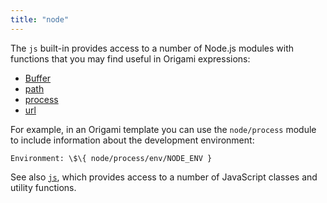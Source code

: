 ```yaml
---
title: "node"
---
```


The `js` built-in provides access to a number of Node.js modules with functions that you may find useful in Origami expressions:

- [Buffer](https://nodejs.org/dist/latest-v19.x/docs/api/buffer.html)
- [path](https://nodejs.org/dist/latest-v19.x/docs/api/path.html)
- [process](https://nodejs.org/dist/latest-v19.x/docs/api/process.html)
- [url](https://nodejs.org/dist/latest-v19.x/docs/api/url.html)

For example, in an Origami template you can use the `node/process` module to include information about the development environment:

```
Environment: \$\{ node/process/env/NODE_ENV }
```

See also [`js`](js.html), which provides access to a number of JavaScript classes and utility functions.
